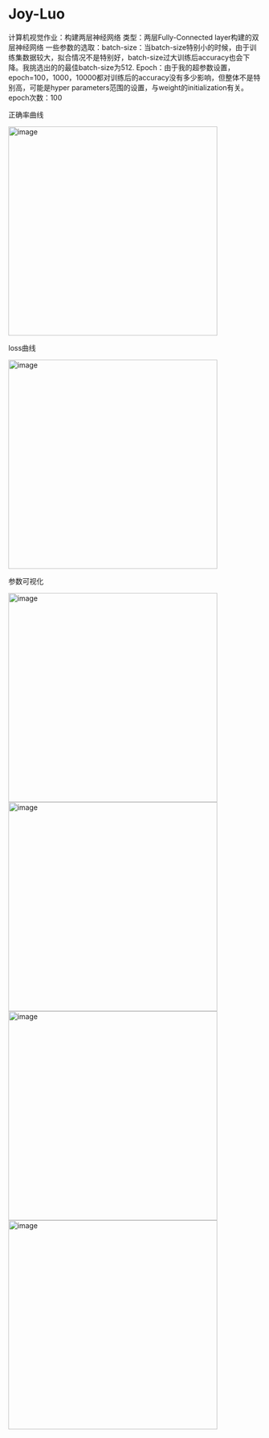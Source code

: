 # Joy-Luo
计算机视觉作业：构建两层神经网络
类型：两层Fully-Connected layer构建的双层神经网络
一些参数的选取：batch-size：当batch-size特别小的时候，由于训练集数据较大，拟合情况不是特别好，batch-size过大训练后accuracy也会下降。我挑选出的的最佳batch-size为512.
Epoch：由于我的超参数设置，epoch=100，1000，10000都对训练后的accuracy没有多少影响，但整体不是特别高，可能是hyper parameters范围的设置，与weight的initialization有关。epoch次数：100

正确率曲线

<img width="416" alt="image" src="https://user-images.githubusercontent.com/129930916/230758896-7da0331d-b2cf-4d83-afb4-2683b726a9a4.png">

loss曲线

<img width="416" alt="image" src="https://user-images.githubusercontent.com/129930916/230758914-17a5597c-deba-4f5a-a450-59888ac2ecd1.png">

参数可视化

<img width="416" alt="image" src="https://user-images.githubusercontent.com/129930916/230758924-f476bba2-ed15-4f7f-bed4-9712d9b525dd.png">

<img width="416" alt="image" src="https://user-images.githubusercontent.com/129930916/230758926-b26bc487-03df-4ecf-86ad-9c9b2f9a0f12.png">

<img width="416" alt="image" src="https://user-images.githubusercontent.com/129930916/230758932-458d52d9-20b8-4e03-89a0-1700afd1fe98.png">

<img width="416" alt="image" src="https://user-images.githubusercontent.com/129930916/230758935-c2e81dae-675f-4048-bc6c-5813ca2fd9d4.png">
